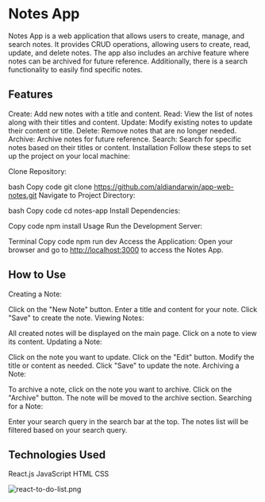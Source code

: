 # Notes App

Notes App is a web application that allows users to create, manage, and search notes. It provides CRUD operations, allowing users to create, read, update, and delete notes. The app also includes an archive feature where notes can be archived for future reference. Additionally, there is a search functionality to easily find specific notes.

## Features

Create: Add new notes with a title and content.
Read: View the list of notes along with their titles and content.
Update: Modify existing notes to update their content or title.
Delete: Remove notes that are no longer needed.
Archive: Archive notes for future reference.
Search: Search for specific notes based on their titles or content.
Installation
Follow these steps to set up the project on your local machine:

Clone Repository:

bash
Copy code
git clone <https://github.com/aldiandarwin/app-web-notes.git>
Navigate to Project Directory:

bash
Copy code
cd notes-app
Install Dependencies:

Copy code
npm install
Usage
Run the Development Server:

Terminal
Copy code
npm run dev
Access the Application:
Open your browser and go to <http://localhost:3000> to access the Notes App.

## How to Use

Creating a Note:

Click on the "New Note" button.
Enter a title and content for your note.
Click "Save" to create the note.
Viewing Notes:

All created notes will be displayed on the main page.
Click on a note to view its content.
Updating a Note:

Click on the note you want to update.
Click on the "Edit" button.
Modify the title or content as needed.
Click "Save" to update the note.
Archiving a Note:

To archive a note, click on the note you want to archive.
Click on the "Archive" button.
The note will be moved to the archive section.
Searching for a Note:

Enter your search query in the search bar at the top.
The notes list will be filtered based on your search query.

## Technologies Used

React.js
JavaScript
HTML
CSS

![react-to-do-list.png](https://github.com/aldiandarwin/app-web-notes/assets/70283015/4d834df2-5da9-4e04-b7de-e128d3be02f6)
